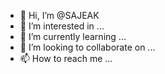 - 👋 Hi, I’m @SAJEAK
- 👀 I’m interested in ...
- 🌱 I’m currently learning ...
- 💞️ I’m looking to collaborate on ...
- 📫 How to reach me ...

<!---
SAJEAK/SAJEAK is a ✨ special ✨ repository because its `README.md` (this file) appears on your GitHub profile.
You can click the Preview link to take a look at your changes.
--->
